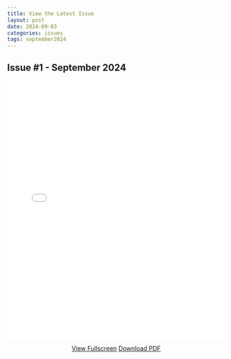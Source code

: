 ```yaml
---
title: View the Latest Issue
layout: post
date: 2024-09-03
categories: issues
tags: september2024
---
```

## Issue #1 - September 2024

<iframe src="{{ '/assets/issues/zine_5_final.pdf' | relative_url }}" width="100%" height="600px" style="border: none;">Your browser does not support iframes. <a href="{{ '/zine/assets/issues/zine_5_final.pdf' | relative_url }}">Click here to view the PDF</a></iframe><div style="text-align: center; margin-top: 10px;"><a href="{{ '/assets/issues/zine_5_final.pdf' | relative_url }}" target="_blank" class="btn">View Fullscreen</a> <a href="{{ '/assets/issues/zine_5_final.pdf' | relative_url }}" download="" class="btn">Download PDF</a></div>